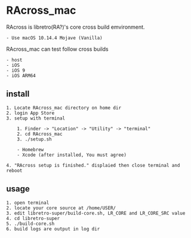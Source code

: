 RAcross_mac
===========

RAcross is libretro(RA?)'s core cross build emvironment.

	- Use macOS 10.14.4 Mojave (Vanilla)

RAcross_mac can test follow cross builds

	- host
	- iOS
	- iOS 9
	- iOS ARM64


install
-------

	1. Locate RAcross_mac directory on home dir
	2. login App Store
	3. setup with terminal

		1. Finder -> "Location" -> "Utility" -> "terminal"
		2. cd RAcross_mac
		3. ./setup.sh

		- Homebrew
		- Xcode (after installed, You must agree)

	4. "RAcross setup is finished." displaied then close terminal and reboot

usage
-----

	1. open terminal
	2. locate your core source at /home/USER/
	3. edit libretro-super/build-core.sh, LR_CORE and LR_CORE_SRC value
	4. cd libretro-super
	5. ./build-core.sh
	6. build logs are output in log dir

